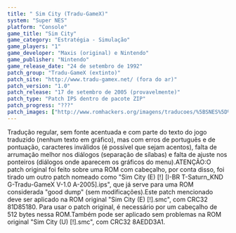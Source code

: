 ```yaml
---
title: " Sim City (Tradu-GameX)"
system: "Super NES"
platform: "Console"
game_title: "Sim City"
game_category: "Estratégia - Simulação"
game_players: "1"
game_developer: "Maxis (original) e Nintendo"
game_publisher: "Nintendo"
game_release_date: "24 de setembro de 1992"
patch_group: "Tradu-GameX (extinto)"
patch_site: "http://www.tradu-gamex.net/ (fora do ar)"
patch_version: "1.0"
patch_release: "17 de setembro de 2005 (provavelmente)"
patch_type: "Patch IPS dentro de pacote ZIP"
patch_progress: "???"
patch_images: ["http://www.romhackers.org/imagens/traducoes/%5BSNES%5D%20Sim%20City%20-%20Tradu-GameX%20-%201.png","http://www.romhackers.org/imagens/traducoes/%5BSNES%5D%20Sim%20City%20-%20Tradu-GameX%20-%202.png","http://www.romhackers.org/imagens/traducoes/%5BSNES%5D%20Sim%20City%20-%20Tradu-GameX%20-%203.png"]
---
```

Tradução regular, sem fonte acentuada e com parte do texto do jogo traduzido (nenhum texto em gráfico), mas com erros de português e de pontuação, caracteres inválidos (é possível que sejam acentos), falta de arrumação melhor nos diálogos (separação de sílabas) e falta de ajuste nos ponteiros (diálogos onde aparecem os gráficos do menu).ATENÇÃO:O patch original foi feito sobre uma ROM com cabeçalho, por conta disso, foi tirado um outro patch nomeado como "Sim City (E) [!] [I-BR T-Saturn_KND G-Tradu-GameX V-1.0 A-2005].ips", que já serve para uma ROM considerada "good dump" (sem modificações).Este patch mencionado deve ser aplicado na ROM original "Sim City (E) [!].smc", com CRC32 81D85180. Para usar o patch original, é necessário por um cabeçalho de 512 bytes nessa ROM.Também pode ser aplicado sem problemas na ROM original "Sim City (U) [!].smc", com CRC32 8AEDD3A1.